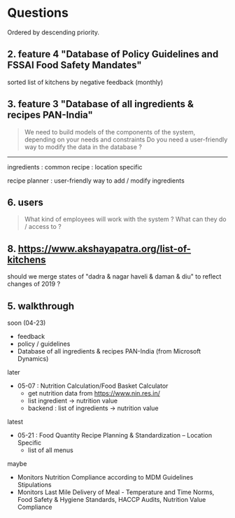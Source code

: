 # Questions

Ordered by descending priority.

## 2. feature 4 "Database of Policy Guidelines and FSSAI Food Safety Mandates"

sorted list of kitchens
by negative feedback (monthly)

## 3. feature 3 "Database of all ingredients & recipes PAN-India"

> We need to build models of the components of the system, depending on your needs and constraints
> Do you need a user-friendly way to modify the data in the database ?

-----

ingredients : common
recipe : location specific

recipe planner :
user-friendly way to add / modify ingredients
 
## 6. users

> What kind of employees will work with the system ? What can they do / access to ?

## 8. https://www.akshayapatra.org/list-of-kitchens

should we merge states of "dadra & nagar haveli & daman & diu" to reflect changes of 2019 ?

## 5. walkthrough

soon (04-23)
- feedback
- policy / guidelines
- Database of all ingredients & recipes PAN-India (from Microsoft Dynamics)

later
- 05-07 : Nutrition Calculation/Food Basket Calculator
    - get nutrition data from https://www.nin.res.in/
    - list ingredient -> nutrition value
    - backend : list of ingredients -> nutrition value

latest
- 05-21 : Food Quantity Recipe Planning & Standardization – Location Specific
    - list of all menus

maybe
- Monitors Nutrition Compliance according to MDM Guidelines Stipulations
- Monitors Last Mile Delivery of Meal - Temperature and Time Norms, Food Safety & Hygiene Standards, HACCP Audits, Nutrition Value Compliance
